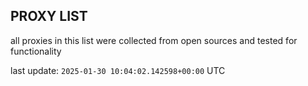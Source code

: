 ## PROXY LIST

all proxies in this list were collected from open sources and tested for functionality

last update: `2025-01-30 10:04:02.142598+00:00` UTC